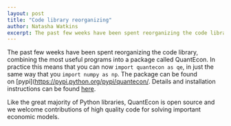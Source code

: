 ```yaml
---
layout: post
title: "Code library reorganizing"
author: Natasha Watkins
excerpt: The past few weeks have been spent reorganizing the code library, combining the
---
```


The past few weeks have been spent reorganizing the code library, combining the most useful programs into a package called QuantEcon. In practice this means that you can now `import quantecon as qe`, in just the same way that you `import numpy as np`. The package can be found on [pypi](https://pypi.python.org/pypi/quantecon/. Details and installation instructions can be found [here](http://quantecon.org/python_index.html).

Like the great majority of Python libraries, QuantEcon is open source and we welcome contributions of high quality code for solving important economic models.